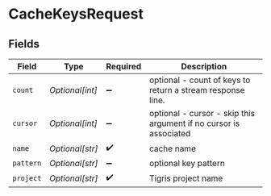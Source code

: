 # CacheKeysRequest


## Fields

| Field                                                             | Type                                                              | Required                                                          | Description                                                       |
| ----------------------------------------------------------------- | ----------------------------------------------------------------- | ----------------------------------------------------------------- | ----------------------------------------------------------------- |
| `count`                                                           | *Optional[int]*                                                   | :heavy_minus_sign:                                                | optional - count of keys to return a stream response line.        |
| `cursor`                                                          | *Optional[int]*                                                   | :heavy_minus_sign:                                                | optional - cursor - skip this argument if no cursor is associated |
| `name`                                                            | *Optional[str]*                                                   | :heavy_check_mark:                                                | cache name                                                        |
| `pattern`                                                         | *Optional[str]*                                                   | :heavy_minus_sign:                                                | optional key pattern                                              |
| `project`                                                         | *Optional[str]*                                                   | :heavy_check_mark:                                                | Tigris project name                                               |